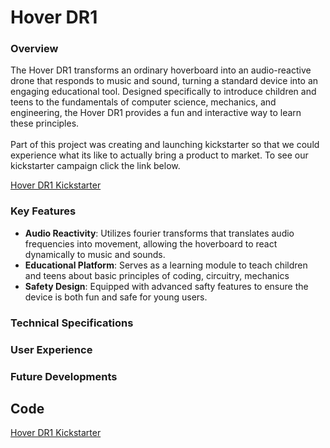 <h1>Hover DR1</h1>

<h3>Overview</h3>
The Hover DR1 transforms an ordinary hoverboard into an audio-reactive drone that responds to music and sound, turning a standard device into an engaging educational tool. Designed specifically to introduce children and teens to the fundamentals of computer science, mechanics, and engineering, the Hover DR1 provides a fun and interactive way to learn these principles.
<br>
<br>
Part of this project was creating and launching kickstarter so that we could experience what its like to actually bring a product to market. To see our kickstarter campaign click the link below. 

<a href="https://www.kickstarter.com/projects/hoverdr1/rah-reactive-audio-hoverboard-attachment?ref=project_build">Hover DR1 Kickstarter</a>

<h3>Key Features</h3>
<ul>
<li><b>Audio Reactivity</b>: Utilizes fourier transforms that translates audio frequencies into movement, allowing the hoverboard to react dynamically to music and sounds.</li>
<li><b>Educational Platform</b>: Serves as a learning module to teach children and teens about basic principles of coding, circuitry, mechanics</li>
  <li><b>Safety Design</b>: Equipped with advanced safty features to ensure the device is both fun and safe for young users.</li>
</ul>

<h3>Technical Specifications</h3>
<ul>
  
</ul>

<h3>User Experience</h3>
<ul>
  
</ul>

<h3>Future Developments</h3>
<ul>
  
</ul>

<h2>Code</h2>
<a href="https://www.kickstarter.com/projects/hoverdr1/rah-reactive-audio-hoverboard-attachment?ref=project_build">Hover DR1 Kickstarter</a>

